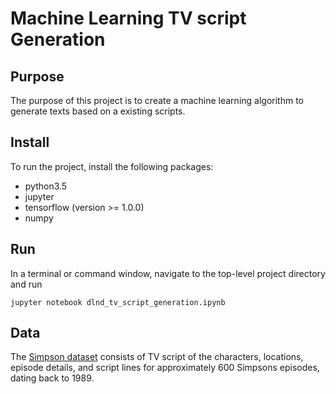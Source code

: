 # Machine Learning TV script Generation
## Purpose
The purpose of this project is to create a machine learning algorithm to generate texts based on a existing scripts.

## Install
To run the project, install the following packages:
* python3.5
* jupyter
* tensorflow (version >= 1.0.0)
* numpy

## Run
In a terminal or command window, navigate to the top-level project directory and run

```jupyter notebook dlnd_tv_script_generation.ipynb```

## Data
The [Simpson dataset](https://www.kaggle.com/wcukierski/the-simpsons-by-the-data) consists of TV script of the characters, locations, episode details, and script lines for approximately 600 Simpsons episodes, dating back to 1989.




